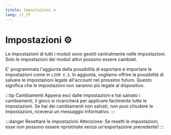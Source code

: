 ```yaml
---
titolo: Impostazioni ⚙️
lang: it_IT
---
```


# Impostazioni ⚙️

Le impostazioni di tutti i moduli sono gestiti centralmente nelle impostazioni. Solo le impostazioni dei moduli attivi possono essere cambiati.

E' programmata l'aggiunta della possibilità di esportare e importare le impostazioni come in `LSSM V.3`.
In aggiunta, vogliamo offrire la possibilità di salvare le impostazioni legate all'account nel prossimo futuro. Questo significa che le impostazioni non saranno più legate al dispositivo.

:::tip Cambiamenti
Appena esci dalle impostazioni e hai salvato i cambiamenti, il gioco si ricaricherà per applicare facilmente tutte le impostazioni.
Se hai dei cambiamenti non salvati, non puoi chiudere le impostazioni, riceverai un messaggio informativo.
:::

:::danger Resettare le impostazioni
Attenzione: Se resetti le impostazioni, esse non possono essere ripristinate senza un'esportazione precedente!
:::
